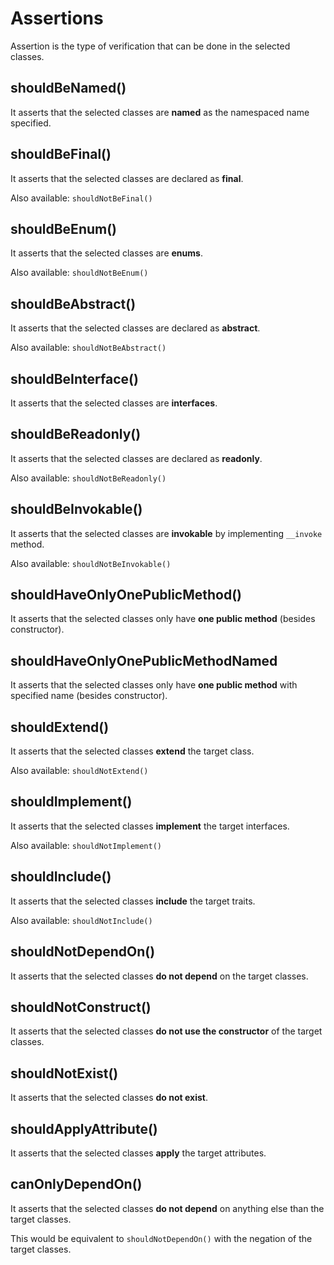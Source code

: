 # Assertions

Assertion is the type of verification that can be done in the selected classes.

## shouldBeNamed()
It asserts that the selected classes are **named** as the namespaced name specified.

## shouldBeFinal()
It asserts that the selected classes are declared as **final**.

Also available: `shouldNotBeFinal()`

## shouldBeEnum()
It asserts that the selected classes are **enums**.

Also available: `shouldNotBeEnum()`

## shouldBeAbstract()
It asserts that the selected classes are declared as **abstract**.

Also available: `shouldNotBeAbstract()`

## shouldBeInterface()
It asserts that the selected classes are **interfaces**.

## shouldBeReadonly()
It asserts that the selected classes are declared as **readonly**.

Also available: `shouldNotBeReadonly()`

## shouldBeInvokable()
It asserts that the selected classes are **invokable** by implementing `__invoke` method.

Also available: `shouldNotBeInvokable()`

## shouldHaveOnlyOnePublicMethod()
It asserts that the selected classes only have **one public method** (besides constructor).

## shouldHaveOnlyOnePublicMethodNamed
It asserts that the selected classes only have **one public method** with specified name (besides constructor).

## shouldExtend()
It asserts that the selected classes **extend** the target class.

Also available: `shouldNotExtend()`

## shouldImplement()
It asserts that the selected classes **implement** the target interfaces.

Also available: `shouldNotImplement()`

## shouldInclude()
It asserts that the selected classes **include** the target traits.

Also available: `shouldNotInclude()`

## shouldNotDependOn()
It asserts that the selected classes **do not depend** on the target classes.

## shouldNotConstruct()
It asserts that the selected classes **do not use the constructor** of the target classes.

## shouldNotExist()
It asserts that the selected classes **do not exist**.

## shouldApplyAttribute()
It asserts that the selected classes **apply** the target attributes.

## canOnlyDependOn()
It asserts that the selected classes **do not depend** on anything else than the target classes.

This would be equivalent to `shouldNotDependOn()` with the negation of the target classes.
